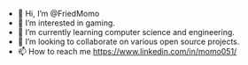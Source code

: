 - 👋 Hi, I’m @FriedMomo
- 👀 I’m interested in gaming.
- 🌱 I’m currently learning computer science and engineering.
- 💞️ I’m looking to collaborate on various open source projects.
- 📫 How to reach me https://www.linkedin.com/in/momo051/

<!---
FriedMomo/FriedMomo is a ✨ special ✨ repository because its `README.md` (this file) appears on your GitHub profile.
You can click the Preview link to take a look at your changes.
--->
